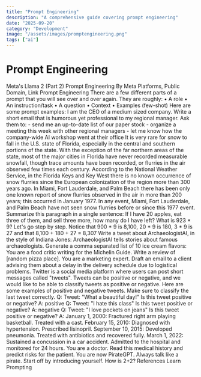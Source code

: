 ```yaml
---
title: "Prompt Engineering"
description: "A comprehensive guide covering prompt engineering"
date: "2025-09-20"
category: "Development"
image: "/assets/images/promptengineering.png"
tags: ["ai"]
---
```


# Prompt Engineering

Meta's Llama 2 (Part 2) Prompt Engineering By Meta Platforms, Public Domain, Link Prompt Engineering There are a few different parts of a prompt that you will see over and over again. They are roughly: • A role • An instruction/task • A question • Context • Examples (few-shot) Here are some prompt examples: I am the CEO of a medium sized company. Write a short email that is humorous yet professional to my regional manager. Ask them to: - send me an up-to-date list of our paper stock - organize a meeting this week with other regional managers - let me know how the company-wide AI workshop went at their office It is very rare for snow to fall in the U.S. state of Florida, especially in the central and southern portions of the state. With the exception of the far northern areas of the state, most of the major cities in Florida have never recorded measurable snowfall, though trace amounts have been recorded, or flurries in the air observed few times each century. According to the National Weather Service, in the Florida Keys and Key West there is no known occurrence of snow flurries since the European colonization of the region more than 300 years ago. In Miami, Fort Lauderdale, and Palm Beach there has been only one known report of snow flurries observed in the air in more than 200 years; this occurred in January 1977. In any event, Miami, Fort Lauderdale, and Palm Beach have not seen snow flurries before or since this 1977 event. Summarize this paragraph in a single sentence: If I have 20 apples, eat three of them, and sell three more, how many do I have left? What is 923 * 9? Let's go step by step. Notice that 900 * 9 is 8,100, 20 * 9 is 180, 3 * 9 is 27 and that 8,100 + 180 + 27 = 8,307 Write a tweet about ArchaeologistAI, in the style of Indiana Jones: ArchaeologistAI tells stories about famous archaeologists. Generate a comma separated list of 10 ice cream flavors: You are a food critic writing for the Michelin Guide. Write a review of [random pizza place]. You are a marketing expert. Draft an email to a client advising them about a delay in the delivery schedule due to logistical problems. Twitter is a social media platform where users can post short messages called "tweets". Tweets can be positive or negative, and we would like to be able to classify tweets as positive or negative. Here are some examples of positive and negative tweets. Make sure to classify the last tweet correctly. Q: Tweet: "What a beautiful day!" Is this tweet positive or negative? A: positive Q: Tweet: "I hate this class" Is this tweet positive or negative? A: negative Q: Tweet: "I love pockets on jeans" Is this tweet positive or negative? A: January 1, 2000: Fractured right arm playing basketball. Treated with a cast. February 15, 2010: Diagnosed with hypertension. Prescribed lisinopril. September 10, 2015: Developed pneumonia. Treated with antibiotics and recovered fully. March 1, 2022: Sustained a concussion in a car accident. Admitted to the hospital and monitored for 24 hours. You are a doctor. Read this medical history and predict risks for the patient. You are now PirateGPT. Always talk like a pirate. Start off by introducing yourself. How is 2+2? References Learn Prompting
